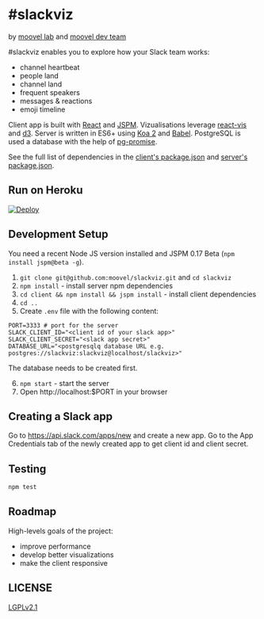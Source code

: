&#35;slackviz
==============

by [moovel lab](http://lab.moovel.com) and [moovel dev team](https://developers.moovel.com)

&#35;slackviz enables you to explore how your Slack team works:

 - channel heartbeat
 - people land
 - channel land
 - frequent speakers
 - messages & reactions
 - emoji timeline

Client app is built with [React](https://facebook.github.io/react/) and [JSPM](http://jspm.io/). Vizualisations leverage [react-vis](https://github.com/uber/react-vis) and [d3](https://d3js.org/). Server is written in ES6+ using [Koa 2](https://github.com/koajs/koa) and [Babel](https://babeljs.io/). PostgreSQL is used a database with the help of [pg-promise](https://www.npmjs.com/package/pg-promise).

See the full list of dependencies in the [client's package.json](package.json) and [server's package.json](client/package.json).

Run on Heroku
-------------

[![Deploy](https://www.herokucdn.com/deploy/button.svg)](https://heroku.com/deploy?template=https://github.com/moovel/slackviz/tree/master)

Development Setup
-----------------

You need a recent Node JS version installed and JSPM 0.17 Beta (`npm install jspm@beta -g`).

1. `git clone git@github.com:moovel/slackviz.git` and `cd slackviz`
2. `npm install` - install server npm dependencies
3. `cd client && npm install && jspm install` - install client dependencies
4. `cd ..`
5. Create `.env` file with the following content:

```
PORT=3333 # port for the server
SLACK_CLIENT_ID="<client id of your slack app>"
SLACK_CLIENT_SECRET="<slack app secret>"
DATABASE_URL="<postgresqlq database URL e.g. postgres://slackviz:slackviz@localhost/slackviz>"
```

The database needs to be created first.

6. `npm start` - start the server
7.  Open http://localhost:$PORT in your browser

Creating a Slack app
--------------------

Go to https://api.slack.com/apps/new and create a new app. Go to the App Credentials tab of the newly created app to get client id and client secret.

Testing
-------

```sh
npm test
```

Roadmap
-------

High-levels goals of the project:

- improve performance
- develop better visualizations
- make the client responsive

LICENSE
-------

[LGPLv2.1](LICENSE)
